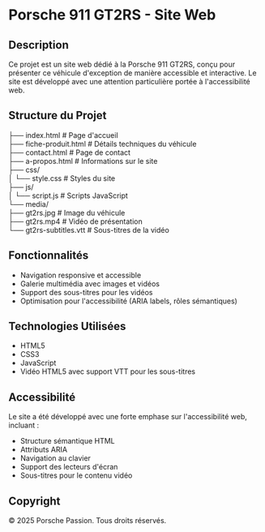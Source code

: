 # Porsche 911 GT2RS - Site Web

## Description
Ce projet est un site web dédié à la Porsche 911 GT2RS, conçu pour présenter ce véhicule d'exception de manière accessible et interactive. Le site est développé avec une attention particulière portée à l'accessibilité web.

## Structure du Projet

├── index.html          # Page d'accueil  
├── fiche-produit.html  # Détails techniques du véhicule  
├── contact.html        # Page de contact  
├── a-propos.html       # Informations sur le site  
├── css/  
│   └── style.css      # Styles du site  
├── js/  
│   └── script.js      # Scripts JavaScript  
└── media/  
├── gt2rs.jpg      # Image du véhicule  
├── gt2rs.mp4      # Vidéo de présentation  
└── gt2rs-subtitles.vtt  # Sous-titres de la vidéo



## Fonctionnalités
- Navigation responsive et accessible
- Galerie multimédia avec images et vidéos
- Support des sous-titres pour les vidéos
- Optimisation pour l'accessibilité (ARIA labels, rôles sémantiques)

## Technologies Utilisées
- HTML5
- CSS3
- JavaScript
- Vidéo HTML5 avec support VTT pour les sous-titres

## Accessibilité
Le site a été développé avec une forte emphase sur l'accessibilité web, incluant :
- Structure sémantique HTML
- Attributs ARIA
- Navigation au clavier
- Support des lecteurs d'écran
- Sous-titres pour le contenu vidéo

## Copyright
© 2025 Porsche Passion. Tous droits réservés.